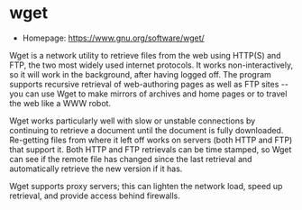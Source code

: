 # wget

* Homepage: https://www.gnu.org/software/wget/

Wget is a network utility to retrieve files from the web
 using HTTP(S) and FTP, the two most widely used internet
 protocols. It works non-interactively, so it will work in
 the background, after having logged off. The program supports
 recursive retrieval of web-authoring pages as well as FTP
 sites -- you can use Wget to make mirrors of archives and
 home pages or to travel the web like a WWW robot.

 Wget works particularly well with slow or unstable connections
 by continuing to retrieve a document until the document is fully
 downloaded. Re-getting files from where it left off works on
 servers (both HTTP and FTP) that support it. Both HTTP and FTP
 retrievals can be time stamped, so Wget can see if the remote
 file has changed since the last retrieval and automatically
 retrieve the new version if it has.

 Wget supports proxy servers; this can lighten the network load,
 speed up retrieval, and provide access behind firewalls.
